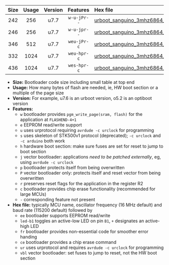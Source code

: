 |Size|Usage|Version|Features|Hex file|
|:-:|:-:|:-:|:-:|:--|
|242|256|u7.7|`w-u-jPr--`|[urboot_sanguino_3mhz6864_115200bps_led+b0_ur_vbl.hex](https://raw.githubusercontent.com/stefanrueger/urboot.hex/main/boards/sanguino/fcpu_3mhz6864/115200_bps/urboot_sanguino_3mhz6864_115200bps_led+b0_ur_vbl.hex)|
|246|256|u7.7|`w-u-jpr--`|[urboot_sanguino_3mhz6864_115200bps_led+b0_fr_ur_vbl.hex](https://raw.githubusercontent.com/stefanrueger/urboot.hex/main/boards/sanguino/fcpu_3mhz6864/115200_bps/urboot_sanguino_3mhz6864_115200bps_led+b0_fr_ur_vbl.hex)|
|346|512|u7.7|`weu-jPr-c`|[urboot_sanguino_3mhz6864_115200bps_ee_led+b0_fr_ce_ur_vbl.hex](https://raw.githubusercontent.com/stefanrueger/urboot.hex/main/boards/sanguino/fcpu_3mhz6864/115200_bps/urboot_sanguino_3mhz6864_115200bps_ee_led+b0_fr_ce_ur_vbl.hex)|
|332|1024|u7.7|`weu-hpr-c`|[urboot_sanguino_3mhz6864_115200bps_ee_led+b0_fr_ce_ur.hex](https://raw.githubusercontent.com/stefanrueger/urboot.hex/main/boards/sanguino/fcpu_3mhz6864/115200_bps/urboot_sanguino_3mhz6864_115200bps_ee_led+b0_fr_ce_ur.hex)|
|436|1024|u7.7|`wes-hpr-c`|[urboot_sanguino_3mhz6864_115200bps_ee_led+b0_fr_ce.hex](https://raw.githubusercontent.com/stefanrueger/urboot.hex/main/boards/sanguino/fcpu_3mhz6864/115200_bps/urboot_sanguino_3mhz6864_115200bps_ee_led+b0_fr_ce.hex)|

- **Size:** Bootloader code size including small table at top end
- **Usage:** How many bytes of flash are needed, ie, HW boot section or a multiple of the page size
- **Version:** For example, u7.6 is an urboot version, o5.2 is an optiboot version
- **Features:**
  + `w` bootloader provides `pgm_write_page(sram, flash)` for the application at `FLASHEND-4+1`
  + `e` EEPROM read/write support
  + `u` uses urprotocol requiring `avrdude -c urclock` for programming
  + `s` uses skeleton of STK500v1 protocol (deprecated); `-c urclock` and `-c arduino` both work
  + `h` hardware boot section: make sure fuses are set for reset to jump to boot section
  + `j` vector bootloader: applications *need to be patched externally*, eg, using `avrdude -c urclock`
  + `p` bootloader protects itself from being overwritten
  + `P` vector bootloader only: protects itself and reset vector from being overwritten
  + `r` preserves reset flags for the application in the register R2
  + `c` bootloader provides chip erase functionality (recommended for large MCUs)
  + `-` corresponding feature not present
- **Hex file:** typically MCU name, oscillator frequency (16 MHz default) and baud rate (115200 default) followed by
  + `ee` bootloader supports EEPROM read/write
  + `led-b1` toggles an active-low LED on pin `B1`, `+` designates an active-high LED
  + `fr` bootloader provides non-essential code for smoother error handing
  + `ce` bootloader provides a chip erase command
  + `ur` uses urprotocol and requires `avrdude -c urclock` for programming
  + `vbl` vector bootloader: set fuses to jump to reset, not the HW boot section
